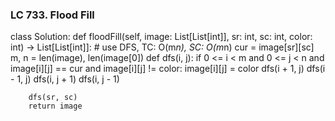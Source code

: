 ### LC 733. Flood Fill
class Solution:
    def floodFill(self, image: List[List[int]], sr: int, sc: int, color: int) -> List[List[int]]:
        # use DFS, TC: O(m*n), SC: O(m*n)
        cur = image[sr][sc]
        m, n = len(image), len(image[0])
        def dfs(i, j):
            if 0 <= i < m and 0 <= j < n and image[i][j] == cur and image[i][j] != color:
                image[i][j] = color
                dfs(i + 1, j)
                dfs(i - 1, j)
                dfs(i, j + 1)
                dfs(i, j - 1)
        
        dfs(sr, sc)
        return image